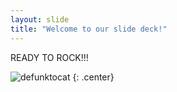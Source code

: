 ```yaml
---
layout: slide
title: "Welcome to our slide deck!"
---
```


READY TO ROCK!!!

![defunktocat](https://octodex.github.com/images/defunktocat.png)
{: .center}
